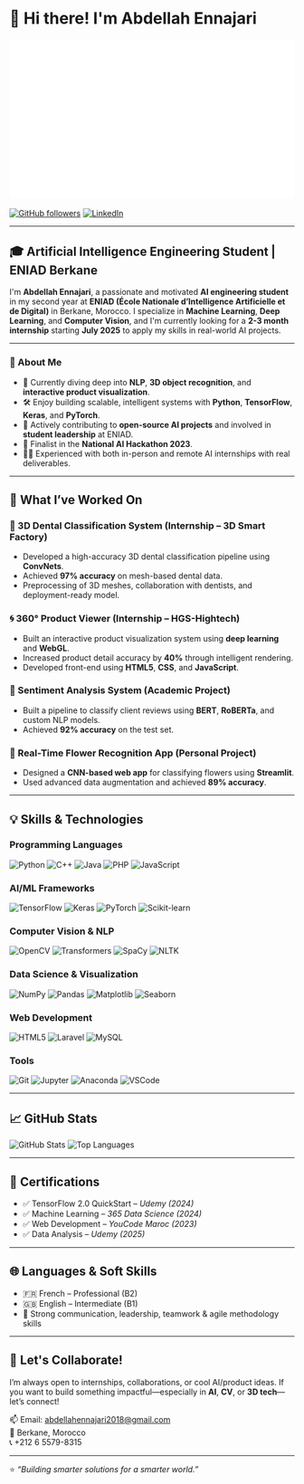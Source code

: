 # 👋 Hi there! I'm Abdellah Ennajari

![Profile Image](https://github.com/ennajari/ennajari/blob/main/Engineer.gif)

[![GitHub followers](https://img.shields.io/github/followers/ennajari?style=social)](https://github.com/ennajari)
[![LinkedIn](https://img.shields.io/badge/LinkedIn-0077B5?style=for-the-badge&logo=linkedin&logoColor=white)](https://www.linkedin.com/in/ennajari-abdellah)

---

## 🎓 Artificial Intelligence Engineering Student | ENIAD Berkane

I'm **Abdellah Ennajari**, a passionate and motivated **AI engineering student** in my second year at **ENIAD (École Nationale d’Intelligence Artificielle et de Digital)** in Berkane, Morocco. I specialize in **Machine Learning**, **Deep Learning**, and **Computer Vision**, and I'm currently looking for a **2-3 month internship** starting **July 2025** to apply my skills in real-world AI projects.

---

### 🚀 About Me

- 🧠 Currently diving deep into **NLP**, **3D object recognition**, and **interactive product visualization**.
- 🛠️ Enjoy building scalable, intelligent systems with **Python**, **TensorFlow**, **Keras**, and **PyTorch**.
- 🔭 Actively contributing to **open-source AI projects** and involved in **student leadership** at ENIAD.
- 🥇 Finalist in the **National AI Hackathon 2023**.
- 🧑‍💼 Experienced with both in-person and remote AI internships with real deliverables.

---

## 🧪 What I’ve Worked On

### 🦷 3D Dental Classification System (Internship – 3D Smart Factory)
- Developed a high-accuracy 3D dental classification pipeline using **ConvNets**.
- Achieved **97% accuracy** on mesh-based dental data.
- Preprocessing of 3D meshes, collaboration with dentists, and deployment-ready model.

### 🌀 360° Product Viewer (Internship – HGS-Hightech)
- Built an interactive product visualization system using **deep learning** and **WebGL**.
- Increased product detail accuracy by **40%** through intelligent rendering.
- Developed front-end using **HTML5**, **CSS**, and **JavaScript**.

### 📝 Sentiment Analysis System (Academic Project)
- Built a pipeline to classify client reviews using **BERT**, **RoBERTa**, and custom NLP models.
- Achieved **92% accuracy** on the test set.

### 🌸 Real-Time Flower Recognition App (Personal Project)
- Designed a **CNN-based web app** for classifying flowers using **Streamlit**.
- Used advanced data augmentation and achieved **89% accuracy**.

---

## 💡 Skills & Technologies

### Programming Languages
![Python](https://img.shields.io/badge/Python-3776AB?style=flat&logo=python&logoColor=white)
![C++](https://img.shields.io/badge/C++-00599C?style=flat&logo=c%2B%2B)
![Java](https://img.shields.io/badge/Java-007396?style=flat&logo=java)
![PHP](https://img.shields.io/badge/PHP-777BB4?style=flat&logo=php)
![JavaScript](https://img.shields.io/badge/JavaScript-F7DF1E?style=flat&logo=javascript&logoColor=black)

### AI/ML Frameworks
![TensorFlow](https://img.shields.io/badge/TensorFlow-FF6F00?style=flat&logo=tensorflow&logoColor=white)
![Keras](https://img.shields.io/badge/Keras-D00000?style=flat&logo=keras&logoColor=white)
![PyTorch](https://img.shields.io/badge/PyTorch-EE4C2C?style=flat&logo=pytorch&logoColor=white)
![Scikit-learn](https://img.shields.io/badge/scikit--learn-F7931E?style=flat&logo=scikit-learn&logoColor=white)

### Computer Vision & NLP
![OpenCV](https://img.shields.io/badge/OpenCV-5C3EE8?style=flat&logo=opencv&logoColor=white)
![Transformers](https://img.shields.io/badge/HuggingFace-FFD21F?style=flat&logo=huggingface&logoColor=black)
![SpaCy](https://img.shields.io/badge/SpaCy-09A3D5?style=flat)
![NLTK](https://img.shields.io/badge/NLTK-76B900?style=flat)

### Data Science & Visualization
![NumPy](https://img.shields.io/badge/Numpy-013243?style=flat&logo=numpy)
![Pandas](https://img.shields.io/badge/Pandas-150458?style=flat&logo=pandas)
![Matplotlib](https://img.shields.io/badge/Matplotlib-11557C?style=flat)
![Seaborn](https://img.shields.io/badge/Seaborn-0077B5?style=flat)

### Web Development
![HTML5](https://img.shields.io/badge/HTML5-E34F26?style=flat&logo=html5&logoColor=white)
![Laravel](https://img.shields.io/badge/Laravel-FF2D20?style=flat&logo=laravel&logoColor=white)
![MySQL](https://img.shields.io/badge/MySQL-4479A1?style=flat&logo=mysql&logoColor=white)

### Tools
![Git](https://img.shields.io/badge/Git-F05032?style=flat&logo=git)
![Jupyter](https://img.shields.io/badge/Jupyter-F37626?style=flat&logo=jupyter)
![Anaconda](https://img.shields.io/badge/Anaconda-44A833?style=flat&logo=anaconda)
![VSCode](https://img.shields.io/badge/VSCode-007ACC?style=flat&logo=visual-studio-code)

---

## 📈 GitHub Stats

![GitHub Stats](https://github-readme-stats.vercel.app/api?username=ennajari&show_icons=true&theme=radical)
![Top Languages](https://github-readme-stats.vercel.app/api/top-langs/?username=ennajari&layout=compact&theme=radical)

---

## 📜 Certifications

- ✅ TensorFlow 2.0 QuickStart – *Udemy (2024)*
- ✅ Machine Learning – *365 Data Science (2024)*
- ✅ Web Development – *YouCode Maroc (2023)*
- ✅ Data Analysis – *Udemy (2025)*

---

## 🌐 Languages & Soft Skills

- 🇫🇷 French – Professional (B2)
- 🇬🇧 English – Intermediate (B1)
- 🤝 Strong communication, leadership, teamwork & agile methodology skills

---

## 🌟 Let's Collaborate!

I’m always open to internships, collaborations, or cool AI/product ideas. If you want to build something impactful—especially in **AI**, **CV**, or **3D tech**—let’s connect!

📫 Email: [abdellahennajari2018@gmail.com](mailto:abdellahennajari2018@gmail.com)  
📍 Berkane, Morocco  
📞 +212 6 5579-8315

---

⭐ *“Building smarter solutions for a smarter world.”*
